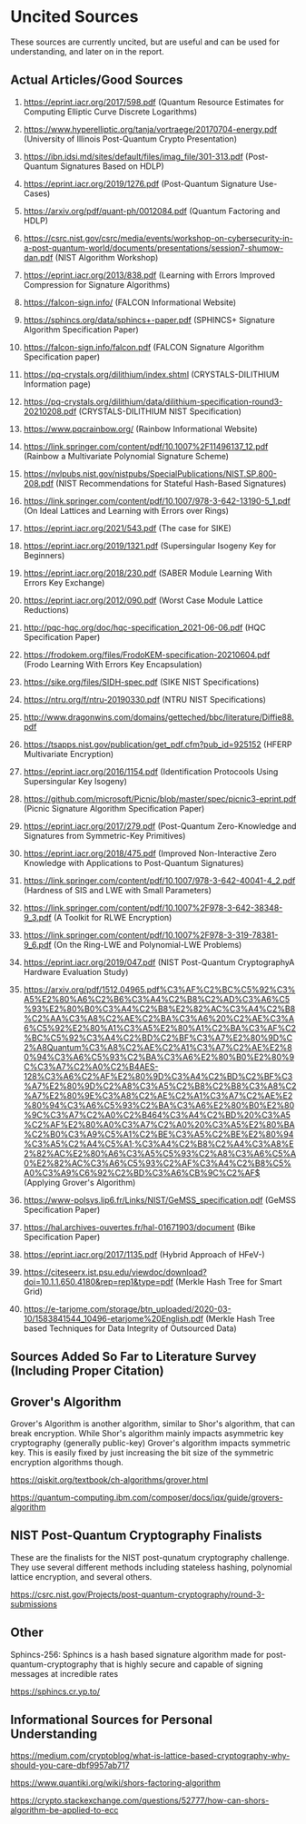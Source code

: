 # Uncited Sources
These sources are currently uncited, but are useful and can be used for understanding, and later on in the report.


## Actual Articles/Good Sources

1. https://eprint.iacr.org/2017/598.pdf (Quantum Resource Estimates for Computing Elliptic Curve Discrete Logarithms)

2. https://www.hyperelliptic.org/tanja/vortraege/20170704-energy.pdf (University of Illinois Post-Quantum Crypto Presentation)

3. https://ibn.idsi.md/sites/default/files/imag_file/301-313.pdf (Post-Quantum Signatures Based on HDLP)

4. https://eprint.iacr.org/2019/1276.pdf (Post-Quantum Signature Use-Cases)

5. https://arxiv.org/pdf/quant-ph/0012084.pdf (Quantum Factoring and HDLP)

6. https://csrc.nist.gov/csrc/media/events/workshop-on-cybersecurity-in-a-post-quantum-world/documents/presentations/session7-shumow-dan.pdf (NIST Algorithm Workshop)

7. https://eprint.iacr.org/2013/838.pdf (Learning with Errors Improved Compression for Signature Algorithms)

8. https://falcon-sign.info/ (FALCON Informational Website)

9. https://sphincs.org/data/sphincs+-paper.pdf (SPHINCS+ Signature Algorithm Specification Paper)

10. https://falcon-sign.info/falcon.pdf (FALCON Signature Algorithm Specification paper)

11. https://pq-crystals.org/dilithium/index.shtml (CRYSTALS-DILITHIUM Information page)

12. https://pq-crystals.org/dilithium/data/dilithium-specification-round3-20210208.pdf (CRYSTALS-DILITHIUM NIST Specification)

13. https://www.pqcrainbow.org/ (Rainbow Informational Website)

14. https://link.springer.com/content/pdf/10.1007%2F11496137_12.pdf (Rainbow a Multivariate Polynomial Signature Scheme)

15. https://nvlpubs.nist.gov/nistpubs/SpecialPublications/NIST.SP.800-208.pdf (NIST Recommendations for Stateful Hash-Based Signatures)

16. https://link.springer.com/content/pdf/10.1007/978-3-642-13190-5_1.pdf (On Ideal Lattices and Learning with Errors over Rings)

17. https://eprint.iacr.org/2021/543.pdf (The case for SIKE)
 
18. https://eprint.iacr.org/2019/1321.pdf (Supersingular Isogeny Key for Beginners)

19. https://eprint.iacr.org/2018/230.pdf (SABER Module Learning With Errors Key Exchange)

20. https://eprint.iacr.org/2012/090.pdf (Worst Case Module Lattice Reductions)

21. http://pqc-hqc.org/doc/hqc-specification_2021-06-06.pdf (HQC Specification Paper)

22. https://frodokem.org/files/FrodoKEM-specification-20210604.pdf (Frodo Learning With Errors Key Encapsulation)

23. https://sike.org/files/SIDH-spec.pdf (SIKE NIST Specifications)

24. https://ntru.org/f/ntru-20190330.pdf (NTRU NIST Specifications)

25. http://www.dragonwins.com/domains/getteched/bbc/literature/Diffie88.pdf

26. https://tsapps.nist.gov/publication/get_pdf.cfm?pub_id=925152 (HFERP Multivariate Encryption)

27. https://eprint.iacr.org/2016/1154.pdf (Identification Protocools Using Supersingular Key Isogeny)

28. https://github.com/microsoft/Picnic/blob/master/spec/picnic3-eprint.pdf (Picnic Signature Algorithm Specification Paper)

29. https://eprint.iacr.org/2017/279.pdf (Post-Quantum Zero-Knowledge and Signatures from Symmetric-Key Primitives)

30. https://eprint.iacr.org/2018/475.pdf (Improved Non-Interactive Zero Knowledge with Applications to Post-Quantum Signatures)

31. https://link.springer.com/content/pdf/10.1007/978-3-642-40041-4_2.pdf (Hardness of SIS and LWE with Small Parameters)

32. https://link.springer.com/content/pdf/10.1007%2F978-3-642-38348-9_3.pdf (A Toolkit for RLWE Encryption)

33. https://link.springer.com/content/pdf/10.1007%2F978-3-319-78381-9_6.pdf (On the Ring-LWE and Polynomial-LWE Problems)

34. https://eprint.iacr.org/2019/047.pdf (NIST Post-Quantum CryptographyA Hardware Evaluation Study)

35. https://arxiv.org/pdf/1512.04965.pdf%C3%AF%C2%BC%C5%92%C3%A5%E2%80%A6%C2%B6%C3%A4%C2%B8%C2%AD%C3%A6%C5%93%E2%80%B0%C3%A4%C2%B8%E2%82%AC%C3%A4%C2%B8%C2%AA%C3%A8%C2%AE%C2%BA%C3%A6%20%C2%AE%C3%A6%C5%92%E2%80%A1%C3%A5%E2%80%A1%C2%BA%C3%AF%C2%BC%C5%92%C3%A4%C2%BD%C2%BF%C3%A7%E2%80%9D%C2%A8Quantum%C3%A8%C2%AE%C2%A1%C3%A7%C2%AE%E2%80%94%C3%A6%C5%93%C2%BA%C3%A6%E2%80%B0%E2%80%9C%C3%A7%C2%A0%C2%B4AES-128%C3%A6%C2%AF%E2%80%9D%C3%A4%C2%BD%C2%BF%C3%A7%E2%80%9D%C2%A8%C3%A5%C2%B8%C2%B8%C3%A8%C2%A7%E2%80%9E%C3%A8%C2%AE%C2%A1%C3%A7%C2%AE%E2%80%94%C3%A6%C5%93%C2%BA%C3%A6%E2%80%B0%E2%80%9C%C3%A7%C2%A0%C2%B464%C3%A4%C2%BD%20%C3%A5%C2%AF%E2%80%A0%C3%A7%C2%A0%20%C3%A5%E2%80%BA%C2%B0%C3%A9%C5%A1%C2%BE%C3%A5%C2%BE%E2%80%94%C3%A5%C2%A4%C5%A1;%C3%A4%C2%B8%C2%A4%C3%A8%E2%82%AC%E2%80%A6%C3%A5%C5%93%C2%A8%C3%A6%C5%A0%E2%82%AC%C3%A6%C5%93%C2%AF%C3%A4%C2%B8%C5%A0%C3%A9%C6%92%C2%BD%C3%A6%CB%9C%C2%AF$ (Applying Grover's Algorithm)

36. https://www-polsys.lip6.fr/Links/NIST/GeMSS_specification.pdf (GeMSS Specification Paper)

37. https://hal.archives-ouvertes.fr/hal-01671903/document (Bike Specification Paper)

38. https://eprint.iacr.org/2017/1135.pdf (Hybrid Approach of HFeV-)

39. https://citeseerx.ist.psu.edu/viewdoc/download?doi=10.1.1.650.4180&rep=rep1&type=pdf (Merkle Hash Tree for Smart Grid)

40. https://e-tarjome.com/storage/btn_uploaded/2020-03-10/1583841544_10496-etarjome%20English.pdf (Merkle Hash Tree based Techniques for Data Integrity of Outsourced Data)


## Sources Added So Far to Literature Survey (Including Proper Citation)





## Grover's Algorithm
Grover's Algorithm is another algorithm, similar to Shor's algorithm, that can break encryption. While Shor's algorithm mainly impacts asymmetric key cryptography (generally public-key) Grover's algorithm impacts symmetric key.
This is easily fixed by just increasing the bit size of the symmetric encryption algorithms though. 

https://qiskit.org/textbook/ch-algorithms/grover.html

https://quantum-computing.ibm.com/composer/docs/iqx/guide/grovers-algorithm

## NIST Post-Quantum Cryptography Finalists
These are the finalists for the NIST post-qunatum cryptography challenge. They use several different methods including stateless hashing, polynomial lattice encryption, and several others.

https://csrc.nist.gov/Projects/post-quantum-cryptography/round-3-submissions

## Other
Sphincs-256: Sphincs is a hash based signature algorithm made for post-quantum-cryptography that is highly secure and capable of signing messages at incredible rates

https://sphincs.cr.yp.to/





## Informational Sources for Personal Understanding

https://medium.com/cryptoblog/what-is-lattice-based-cryptography-why-should-you-care-dbf9957ab717

https://www.quantiki.org/wiki/shors-factoring-algorithm

https://crypto.stackexchange.com/questions/52777/how-can-shors-algorithm-be-applied-to-ecc


